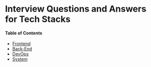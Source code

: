 # Interview Questions and Answers for Tech Stacks

#### Table of Contents

- [Frontend](/frontend/README.md)
- [Back-End](/backend/README.md)
- [DevOps](/devops/README.md)
- [System](/system/README.md)
